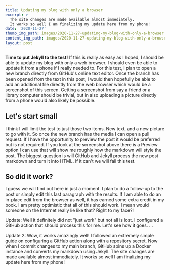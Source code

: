 ```yaml
---
title: Updating my blog with only a browser
excerpt: >-
  The site changes are made available almost immediately.
  It works so well I am finalizing my update here from my phone!
date: '2020-11-27'
thumb_img_path: images/2020-11-27-updating-my-blog-with-only-a-browser.png
content_img_path: images/2020-11-27-updating-my-blog-with-only-a-browser.png
layout: post
---
```


**Time to put Jekyll to the test!** If this is really as easy as I hoped, I should be able to update my blog with only a web browser. I should even be able to update it from a phone if I really needed to. For this test, I plan to open a new branch directly from GitHub's online text editor. Once the branch has been opened from the text in this post, I would then hopefully be able to add an additional file directly from the web browser which would be a screenshot of this screen. Getting a screenshot from say a friend or a library computer should be trivial, but in also uploading a picture directly from a phone would also likely be possible.

## Let's start small

I think I will limit the test to just those two items. New text, and a new picture to go with it. So once the new branch has the media I can open a pull request. If I have the opportunity to preview the post it would be preferred but is not required. If you look at the screenshot above there is a Preview option I can use that will show me roughly how the markdown will style the post. The biggest question is will GitHub and Jekyll process the new post markdown and turn it into HTML. If it can't we will fail this test.

## So did it work?

I guess we will find out here in just a moment. I plan to do a follow-up to the post or simply edit this last paragraph with the results. If I am able to do an in-place edit from the browser as well, it has earned some extra credit in my book. I am pretty optimistic that all of this should work. I mean would someone on the Internet really lie like that? Right to my face?!

Update: Well it definitely did not "just work" but not all is lost. I configured a GitHub action that should process this for me. Let's see how it goes. &hellip;

Update 2: Wow, it works amazingly well! I followed an extremely simple guide on configuring a GitHub action along with a repository secret. Now when I commit changes to my main branch, GitHub spins up a Docker instance and converts my markdown using Jekyll. The site changes are made available almost immediately. It works so well I am finalizing my update here from my phone!
